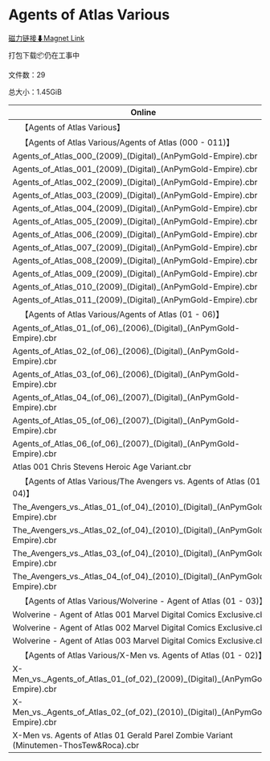# Agents of Atlas Various

[磁力链接⬇Magnet Link](magnet:?xt=urn:btih:1c2eeaa38bce5e8221c59e19c5fe6809d7687204&dn=Agents%20of%20Atlas%20Various)

打包下载📦仍在工事中

文件数：29

总大小：1.45GiB

Online | Download
--- | ---
&emsp;【Agents of Atlas Various】 | 
&emsp;【Agents of Atlas Various/Agents of Atlas (000 - 011)】 | 
Agents\_of\_Atlas\_000\_(2009)\_(Digital)\_(AnPymGold-Empire).cbr | 61.38MiB
Agents\_of\_Atlas\_001\_(2009)\_(Digital)\_(AnPymGold-Empire).cbr | 63.21MiB
Agents\_of\_Atlas\_002\_(2009)\_(Digital)\_(AnPymGold-Empire).cbr | 53.77MiB
Agents\_of\_Atlas\_003\_(2009)\_(Digital)\_(AnPymGold-Empire).cbr | 52.38MiB
Agents\_of\_Atlas\_004\_(2009)\_(Digital)\_(AnPymGold-Empire).cbr | 59.64MiB
Agents\_of\_Atlas\_005\_(2009)\_(Digital)\_(AnPymGold-Empire).cbr | 63.19MiB
Agents\_of\_Atlas\_006\_(2009)\_(Digital)\_(AnPymGold-Empire).cbr | 67.92MiB
Agents\_of\_Atlas\_007\_(2009)\_(Digital)\_(AnPymGold-Empire).cbr | 67.94MiB
Agents\_of\_Atlas\_008\_(2009)\_(Digital)\_(AnPymGold-Empire).cbr | 65.85MiB
Agents\_of\_Atlas\_009\_(2009)\_(Digital)\_(AnPymGold-Empire).cbr | 63.47MiB
Agents\_of\_Atlas\_010\_(2009)\_(Digital)\_(AnPymGold-Empire).cbr | 64.89MiB
Agents\_of\_Atlas\_011\_(2009)\_(Digital)\_(AnPymGold-Empire).cbr | 63.23MiB
&emsp;【Agents of Atlas Various/Agents of Atlas (01 - 06)】 | 
Agents\_of\_Atlas\_01\_(of\_06)\_(2006)\_(Digital)\_(AnPymGold-Empire).cbr | 47.81MiB
Agents\_of\_Atlas\_02\_(of\_06)\_(2006)\_(Digital)\_(AnPymGold-Empire).cbr | 44.82MiB
Agents\_of\_Atlas\_03\_(of\_06)\_(2006)\_(Digital)\_(AnPymGold-Empire).cbr | 48.95MiB
Agents\_of\_Atlas\_04\_(of\_06)\_(2007)\_(Digital)\_(AnPymGold-Empire).cbr | 52.33MiB
Agents\_of\_Atlas\_05\_(of\_06)\_(2007)\_(Digital)\_(AnPymGold-Empire).cbr | 45.22MiB
Agents\_of\_Atlas\_06\_(of\_06)\_(2007)\_(Digital)\_(AnPymGold-Empire).cbr | 49.54MiB
Atlas 001 Chris Stevens Heroic Age Variant.cbr | 661.79KiB
&emsp;【Agents of Atlas Various/The Avengers vs. Agents of Atlas (01 - 04)】 | 
The\_Avengers\_vs.\_Atlas\_01\_(of\_04)\_(2010)\_(Digital)\_(AnPymGold-Empire).cbr | 77.10MiB
The\_Avengers\_vs.\_Atlas\_02\_(of\_04)\_(2010)\_(Digital)\_(AnPymGold-Empire).cbr | 76.20MiB
The\_Avengers\_vs.\_Atlas\_03\_(of\_04)\_(2010)\_(Digital)\_(AnPymGold-Empire).cbr | 72.33MiB
The\_Avengers\_vs.\_Atlas\_04\_(of\_04)\_(2010)\_(Digital)\_(AnPymGold-Empire).cbr | 69.76MiB
&emsp;【Agents of Atlas Various/Wolverine - Agent of Atlas (01 - 03)】 | 
Wolverine - Agent of Atlas 001 Marvel Digital Comics Exclusive.cbr | 3.00MiB
Wolverine - Agent of Atlas 002 Marvel Digital Comics Exclusive.cbr | 3.17MiB
Wolverine - Agent of Atlas 003 Marvel Digital Comics Exclusive.cbr | 3.09MiB
&emsp;【Agents of Atlas Various/X-Men vs. Agents of Atlas (01 - 02)】 | 
X-Men\_vs.\_Agents\_of\_Atlas\_01\_(of\_02)\_(2009)\_(Digital)\_(AnPymGold-Empire).cbr | 69.88MiB
X-Men\_vs.\_Agents\_of\_Atlas\_02\_(of\_02)\_(2010)\_(Digital)\_(AnPymGold-Empire).cbr | 70.94MiB
X-Men vs. Agents of Atlas 01 Gerald Parel Zombie Variant (Minutemen-ThosTew&Roca).cbr | 580.01KiB